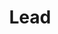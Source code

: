 ---
title: "Lead"
name: "Priyam"
linkedin: "#"
github: "https://github.com/prichoms"
image: "images/members/priyam.jpg"
draft: false
weight: 5
---